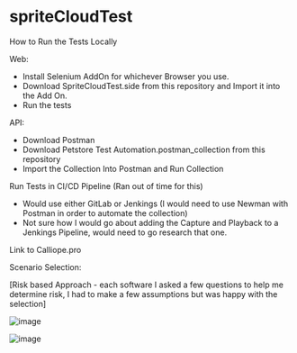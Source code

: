 # spriteCloudTest

How to Run the Tests Locally

Web: 
  - Install Selenium AddOn for whichever Browser you use.
  - Download SpriteCloudTest.side from this repository and Import it into the Add On. 
  - Run the tests

API: 
  - Download Postman
  - Download Petstore Test Automation.postman_collection from this repository
  - Import the Collection Into Postman and Run Collection



Run Tests in CI/CD Pipeline
(Ran out of time for this) 
  - Would use either GitLab or Jenkings (I would need to use Newman with Postman in order to automate the collection) 
  - Not sure how I would go about adding the Capture and Playback to a Jenkings Pipeline, would need to go research that one. 



Link to Calliope.pro


Scenario Selection:

[Risk based Approach - each software I asked a few questions to help me determine risk, I had to make a few assumptions but was happy with the selection]


![image](https://user-images.githubusercontent.com/36734593/148464070-33768ac5-dc8a-40c8-8890-72f1f74750e0.png)

![image](https://user-images.githubusercontent.com/36734593/148464151-5545bd40-9916-4fd5-8b48-946ebe58b64b.png)

